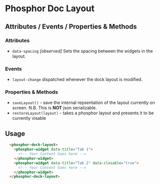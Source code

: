 # Phosphor Doc Layout

## Attributes / Events / Properties & Methods

### Attributes

- `data-spacing` *[observed]* Sets the spacing between the widgets in the layout.

### Events
- `layout-change` dispatched whenever the dock layout is modified. 

### Properties & Methods

- `saveLayout()` - save the internal repsentation of the layout currently on screen. N.B. This is **NOT** json serializable.
- `restoreLayout(layout)` - takes a phosphor layout and presents it to be currently visable 

## Usage

```html
  <phosphor-dock-layout>
    <phosphor-widget data-title="Tab 1">
      <!-- Your Content Goes here -->
    </phosphor-widget>
    <phosphor-widget data-title="Tab 2" data-closable="true">
      <!-- Your Content Goes here -->
    </phosphor-widget>
  </phosphor-dock-layout>
```
